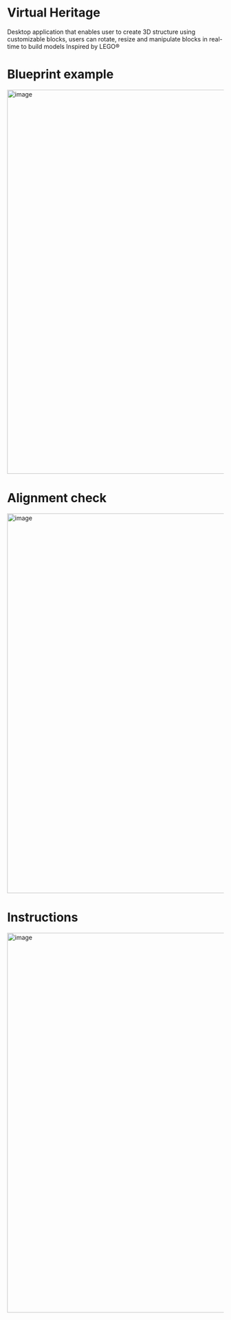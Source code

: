 # Virtual Heritage

Desktop application that enables user to create 3D structure using customizable blocks, users can rotate, resize and manipulate blocks in real-time to build models
Inspired by LEGO®

# Blueprint example
<img width="1995" height="891" alt="image" src="https://github.com/user-attachments/assets/b05b7432-3c93-404b-b5e3-d2b4634bd0e8" />

# Alignment check
<img width="1002" height="881" alt="image" src="https://github.com/user-attachments/assets/e8c03469-7c93-481d-b578-1ed5e3e7be2e" />

# Instructions
<img width="1002" height="881" alt="image" src="https://github.com/user-attachments/assets/fd78f288-2305-433a-bb40-d42e7d2135ff" />

